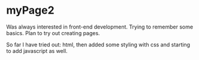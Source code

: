 # myPage2
 Was always interested in front-end development. 
 Trying to remember some basics. 
 Plan to try out creating pages.
 
 So far I have tried out: html, then added some styling with css and starting to add javascript as well.
